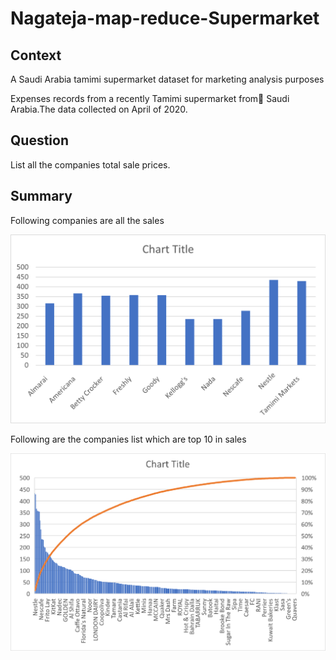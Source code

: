 # Nagateja-map-reduce-Supermarket


## Context

A Saudi Arabia tamimi supermarket dataset for marketing analysis purposes

Expenses records from a recently Tamimi supermarket from ٍSaudi Arabia.The data collected on April of 2020.

## Question

List all the companies total sale prices.

## Summary

Following companies are all the sales

![all companies](images/Picture1.png)

Following are the companies list which are top 10 in sales

![top10](images/Picture2.png)